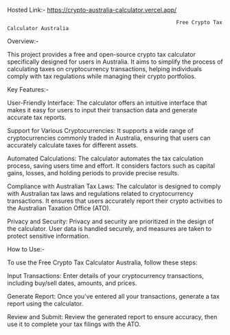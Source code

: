 Hosted Link:- https://crypto-australia-calculator.vercel.app/


                                                           Free Crypto Tax Calculator Australia
Overview:-

This project provides a free and open-source crypto tax calculator specifically designed for users in Australia. It aims to simplify the process of calculating taxes on cryptocurrency transactions, helping individuals comply with tax regulations while managing their crypto portfolios.

Key Features:-

User-Friendly Interface: The calculator offers an intuitive interface that makes it easy for users to input their transaction data and generate accurate tax reports.

Support for Various Cryptocurrencies: It supports a wide range of cryptocurrencies commonly traded in Australia, ensuring that users can accurately calculate taxes for different assets.

Automated Calculations: The calculator automates the tax calculation process, saving users time and effort. It considers factors such as capital gains, losses, and holding periods to provide precise results.

Compliance with Australian Tax Laws: The calculator is designed to comply with Australian tax laws and regulations related to cryptocurrency transactions. It ensures that users accurately report their crypto activities to the Australian Taxation Office (ATO).

Privacy and Security: Privacy and security are prioritized in the design of the calculator. User data is handled securely, and measures are taken to protect sensitive information.

How to Use:-

To use the Free Crypto Tax Calculator Australia, follow these steps:

Input Transactions: Enter details of your cryptocurrency transactions, including buy/sell dates, amounts, and prices.

Generate Report: Once you've entered all your transactions, generate a tax report using the calculator.

Review and Submit: Review the generated report to ensure accuracy, then use it to complete your tax filings with the ATO.
